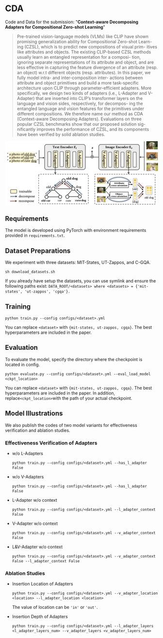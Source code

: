 # CDA
Code and Data for the submission: "**Context-aware Decomposing Adapters for Compositional Zero-shot Learning**"
> Pre-trained vision-language models (VLMs) like CLIP have shown promising generalization ability for Compositional Zero-shot Learn- ing (CZSL), which is to predict new compositions of visual prim- itives like attributes and objects. The existing CLIP-based CZSL methods usually learn an entangled representation for a composi- tion, ignoring separate representations of its attribute and object, and are less effective in capturing the feature divergence of an attribute (resp. an object) w.r.t different objects (resp. attributes). In this paper, we fully model intra- and inter-composition inter- actions between attribute and object primitives and build a more task-specific architecture upon CLIP through parameter-efficient adapters. More specifically, we design two kinds of adapters (i.e., L-Adapter and V-Adapter) that are inserted into CLIP’s transformer layers on the language and vision sides, respectively, for decompos- ing the entangled language and vision features for the primitives under different compositions. We therefore name our method as CDA (Context-aware Decomposing Adapters). Evaluations on three popular CZSL benchmarks show that our proposed solution sig- nificantly improves the performance of CZSL, and its components have been verified by solid ablation studies.

![overall](./figs/overview.png)  
## Requirements

The model is developed using PyTorch with environment requirements provided in `requirements.txt`.
## Dataset Preparations
We experiment with three datasets: MIT-States, UT-Zappos, and C-GQA.

```
sh download_datasets.sh
```

If you already have setup the datasets, you can use symlink and ensure the following paths exist: `DATA_ROOT/<datasets> where <datasets> = {'mit-states', 'ut-zappos', 'cgqa'}.`

## Training

```
python train.py --config configs/<dataset>.yml
```

You can replace `<dataset>` with `{mit-states, ut-zappos, cgqa}`. The best hyperparameters are included in the paper.

## Evaluation
To evaluate the model, specify the directory where the checkpoint is located in config.

```
python evaluate.py --config configs/<dataset>.yml --eval_load_model <ckpt_location>
```

You can replace `<dataset>` with `{mit-states, ut-zappos, cgqa}`. The best hyperparameters are included in the paper. In addition, replace`<ckpt_location>`with the path of your actual checkpoint.

## Model Illustrations
We also publish the codes of two model variants for effectiveness verification and ablation studies.

### Effectiveness Verification of Adapters

- w/o L-Adapters

  ```
  python train.py --config configs/<dataset>.yml --has_l_adapter False
  ```

- w/o V-Adapters

  ```
  python train.py --config configs/<dataset>.yml --has_l_adapter False
  ```

- L-Adapter w/o context

  ```
  python train.py --config configs/<dataset>.yml --l_adapter_context False
  ```

- V-Adapter w/o context

  ```
  python train.py --config configs/<dataset>.yml --v_adapter_context False
  ```

- L&V-Adapter w/o context

  ```
  python train.py --config configs/<dataset>.yml --v_adapter_context False --l_adapter_context False
  ```

### Ablation Studies

- Insertion Location of Adapters

  ```
  python train.py --config configs/<dataset>.yml --v_adapter_location <location> --l_adapter_location <location>
  ```

  The value of location can be `'in'` or `'out'`.

- Insertion Depth of Adapters

  ```
  python train.py --config configs/<dataset>.yml --l_adapter_layers <l_adapter_layers_num> --v_adapter_layers <v_adapter_layers_num>
  ```

  

